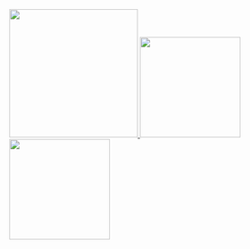 <a href="/">
  <img height="230em" src="https://github-profile-summary-cards.vercel.app/api/cards/profile-details?username=pochingchen&theme=github">
  <img height="180em" src="https://github-readme-stats.vercel.app/api?username=pochingchen&show_icons=true&include_all_commits=true&count_private=true" />
  <img height="180em" src="https://github-readme-stats.vercel.app/api/top-langs?username=pochingchen&layout=compact&exclude_repo=Android_Homework,rinchannowww.github.io&langs_count=8" />
</a>
